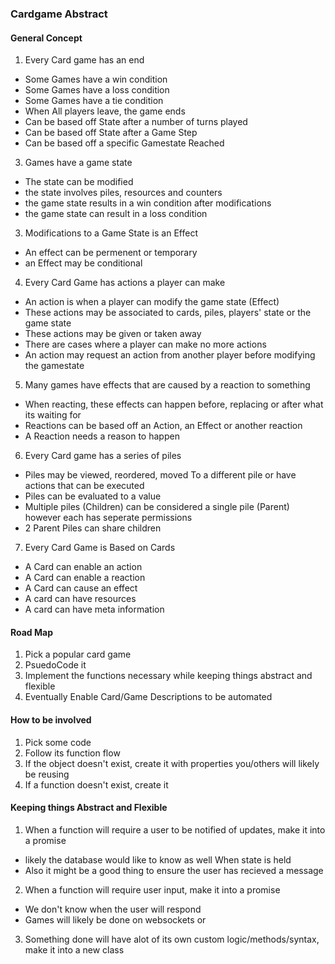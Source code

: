 ### Cardgame Abstract

#### General Concept

1. Every Card game has an end
  - Some Games have a win condition
  - Some Games have a loss condition
  - Some Games have a tie condition
  - When All players leave, the game ends
  - Can be based off State after a number of turns played
  - Can be based off State after a Game Step
  - Can be based off a specific Gamestate Reached
3. Games have a game state
  - The state can be modified
  - the state involves piles, resources and counters
  - the game state results in a win condition after modifications
  - the game state can result in a loss condition
3. Modifications to a Game State is an Effect
  - An effect can be permenent or temporary
  - an Effect may be conditional
4. Every Card Game has actions a player can make
  - An action is when a player can modify the game state (Effect)
  - These actions may be associated to cards, piles, players' state or the game state
  - These actions may be given or taken away
  - There are cases where a player can make no more actions
  - An action may request an action from another player before modifying the gamestate
5. Many games have effects that are caused by a reaction to something
  - When reacting, these effects can happen before, replacing or after what its waiting for
  - Reactions can be based off an Action, an Effect or another reaction
  - A Reaction needs a reason to happen
6. Every Card game has a series of piles
  - Piles may be viewed, reordered, moved To a different pile or have actions that can be executed
  - Piles can be evaluated to a value
  - Multiple piles (Children) can be considered a single pile (Parent) however each has seperate permissions
  - 2 Parent Piles can share children
7. Every Card Game is Based on Cards
  - A Card can enable an action
  - A Card can enable a reaction
  - A Card can cause an effect
  - A card can have resources
  - A card can have meta information

#### Road Map

1. Pick a popular card game
2. PsuedoCode it
3. Implement the functions necessary while keeping things abstract and flexible
4. Eventually Enable Card/Game Descriptions to be automated

#### How to be involved

1. Pick some code
2. Follow its function flow
3. If the object doesn't exist, create it with properties you/others will likely be reusing
4. If a function doesn't exist, create it

#### Keeping things Abstract and Flexible

1. When a function will require a user to be notified of updates, make it into a promise
  - likely the database would like to know as well When state is held
  - Also it might be a good thing to ensure the user has recieved a message
2. When a function will require user input, make it into a promise
  - We don't know when the user will respond
  - Games will likely be done on websockets or
3. Something done will have alot of its own custom logic/methods/syntax, make it into a new class
